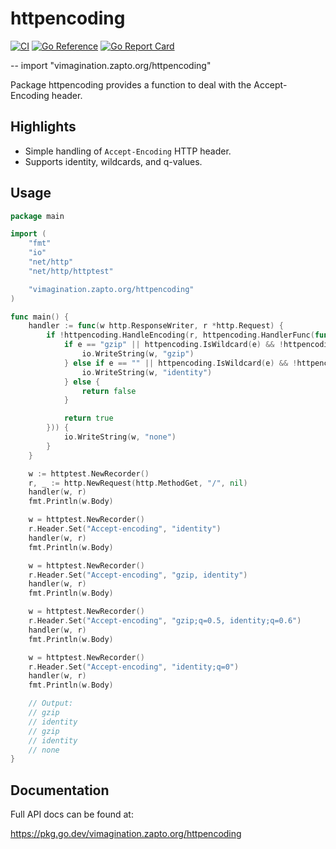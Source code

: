 # httpencoding

[![CI](https://github.com/MJKWoolnough/httpencoding/actions/workflows/go-checks.yml/badge.svg)](https://github.com/MJKWoolnough/httpencoding/actions)
[![Go Reference](https://pkg.go.dev/badge/vimagination.zapto.org/httpencoding.svg)](https://pkg.go.dev/vimagination.zapto.org/httpencoding)
[![Go Report Card](https://goreportcard.com/badge/vimagination.zapto.org/httpencoding)](https://goreportcard.com/report/vimagination.zapto.org/httpencoding)

--
    import "vimagination.zapto.org/httpencoding"

Package httpencoding provides a function to deal with the Accept-Encoding header.

## Highlights

 - Simple handling of `Accept-Encoding` HTTP header.
 - Supports identity, wildcards, and q-values.

## Usage

```go
package main

import (
	"fmt"
	"io"
	"net/http"
	"net/http/httptest"

	"vimagination.zapto.org/httpencoding"
)

func main() {
	handler := func(w http.ResponseWriter, r *http.Request) {
		if !httpencoding.HandleEncoding(r, httpencoding.HandlerFunc(func(e httpencoding.Encoding) bool {
			if e == "gzip" || httpencoding.IsWildcard(e) && !httpencoding.IsDisallowedInWildcard(e, "gzip") {
				io.WriteString(w, "gzip")
			} else if e == "" || httpencoding.IsWildcard(e) && !httpencoding.IsDisallowedInWildcard(e, "") {
				io.WriteString(w, "identity")
			} else {
				return false
			}

			return true
		})) {
			io.WriteString(w, "none")
		}
	}

	w := httptest.NewRecorder()
	r, _ := http.NewRequest(http.MethodGet, "/", nil)
	handler(w, r)
	fmt.Println(w.Body)

	w = httptest.NewRecorder()
	r.Header.Set("Accept-encoding", "identity")
	handler(w, r)
	fmt.Println(w.Body)

	w = httptest.NewRecorder()
	r.Header.Set("Accept-encoding", "gzip, identity")
	handler(w, r)
	fmt.Println(w.Body)

	w = httptest.NewRecorder()
	r.Header.Set("Accept-encoding", "gzip;q=0.5, identity;q=0.6")
	handler(w, r)
	fmt.Println(w.Body)

	w = httptest.NewRecorder()
	r.Header.Set("Accept-encoding", "identity;q=0")
	handler(w, r)
	fmt.Println(w.Body)

	// Output:
	// gzip
	// identity
	// gzip
	// identity
	// none
}
```

## Documentation

Full API docs can be found at:

https://pkg.go.dev/vimagination.zapto.org/httpencoding

